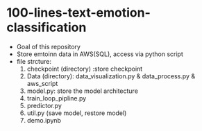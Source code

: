 # 100-lines-text-emotion-classification
- Goal of this repository
- Store emtoinn data in AWS(SQL), access via python script
- file strcture: 
   1. checkpoint (directory) :store checkpoint
   2. Data (directory): data_visualization.py & data_process.py & aws_script
   3. model.py: store the model architecture
   4. train_loop_pipline.py
   5. predictor.py
   6. util.py (save model, restore model)
   7. demo.ipynb
